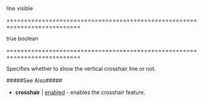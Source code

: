 <!--**
/*-------------------------------------------
    Auto-generated file. Do not modify.
-------------------------------------------

**-->
<!--d-->line visible<!--/d-->
===========================================================================
<!--default-->true<!--/default-->
<!--type-->boolean<!--/type-->
===========================================================================

<!--shortDescription-->
Specifies whether to show the vertical crosshair line or not.
<!--/shortDescription-->

<!--fullDescription-->
#####See Also#####
- **crosshair** | [enabled](/Documentation/ApiReference/Data_Visualization_Widgets/dxChart/Configuration/crosshair/#enabled) - enables the crosshair feature.
<!--/fullDescription-->